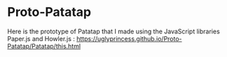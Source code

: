 # Proto-Patatap

Here is the prototype of Patatap that I made using the JavaScript libraries Paper.js and Howler.js :
https://uglyprincess.github.io/Proto-Patatap/Patatap/this.html
